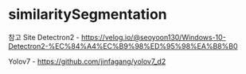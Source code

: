 # similaritySegmentation

참고 Site 
Detectron2
    - https://velog.io/@seoyoon130/Windows-10-Detectron2-%EC%84%A4%EC%B9%98%ED%95%98%EA%B8%B0 

Yolov7
    - https://github.com/jinfagang/yolov7_d2
